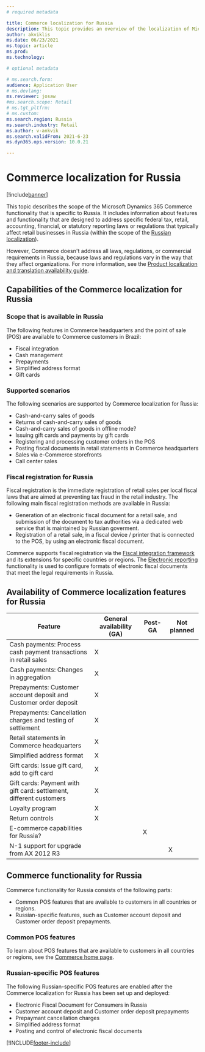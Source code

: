 ```yaml
---
# required metadata

title: Commerce localization for Russia
description: This topic provides an overview of the localization of Microsoft Dynamics 365 Commerce for Russia.
author: akviklis
ms.date: 06/23/2021
ms.topic: article
ms.prod: 
ms.technology: 

# optional metadata

# ms.search.form:
audience: Application User
# ms.devlang: 
ms.reviewer: josaw
#ms.search.scope: Retail
# ms.tgt_pltfrm: 
# ms.custom: 
ms.search.region: Russia
ms.search.industry: Retail
ms.author: v-ankvik
ms.search.validFrom: 2021-6-23
ms.dyn365.ops.version: 10.0.21

---
```

# Commerce localization for Russia

[!include[banner](../includes/banner.md)]

This topic describes the scope of the Microsoft Dynamics 365 Commerce functionality that is specific to Russia. It includes information about features and functionality that are designed to address specific federal tax, retail, accounting, financial, or statutory reporting laws or regulations that typically affect retail businesses in Russia (within the scope of the [Russian localization](../../finance/localizations/russia.md)).

However, Commerce doesn't address all laws, regulations, or commercial requirements in Russia, because laws and regulations vary in the way that they affect organizations. For more information, see the [Product localization and translation availability guide](https://aka.ms/dynamics_365_international_availability_deck).

## Capabilities of the Commerce localization for Russia

### Scope that is available in Russia

The following features in Commerce headquarters and the point of sale (POS) are available to Commerce customers in Brazil:

- Fiscal integration
- Cash management
- Prepayments
- Simplified address format
- Gift cards


### Supported scenarios

The following scenarios are supported by Commerce localization for Russia:

- Cash-and-carry sales of goods
- Returns of cash-and-carry sales of goods
- Cash-and-carry sales of goods in offline mode?
- Issuing gift cards and payments by gift cards
- Registering and processing customer orders in the POS
- Posting fiscal documents in retail statements in Commerce headquarters
- Sales via e-Commerce storefronts
- Call center sales

### Fiscal registration for Russia

Fiscal registration is the immediate registration of retail sales per local fiscal laws that are aimed at preventing tax fraud in the retail industry. The following main fiscal registration methods are available in Russia:

- Generation of an electronic fiscal document for a retail sale, and submission of the document to tax authorities via a dedicated web service that is maintained by Russian goverment.
- Registration of a retail sale, in a fiscal device / printer that is connected to the POS, by using an electronic fiscal document.

Commerce supports fiscal registration via the [Fiscal integration framework](../localizations/fiscal-integration-for-retail-channel.md) and its extensions for specific countries or regions. The [Electronic reporting](../../fin-ops-core/dev-itpro/analytics/general-electronic-reporting.md) functionality is used to configure formats of electronic fiscal documents that meet the legal requirements in Russia.

## Availability of Commerce localization features for Russia

| Feature                                                                  | General availability (GA) | Post-GA | Not planned |
|--------------------------------------------------------------------------|---------------------------|---------|-------------|
| Cash payments: Process cash payment transactions in retail sales         | X                         |         |             |
| Cash payments: Changes in aggregation                                    | X                         |         |             |
| Prepayments: Customer account deposit and Customer order deposit         | X                         |         |             |
| Prepayments: Cancellation charges and testing of settlement              | X                         |         |             |
| Retail statements in Commerce headquarters                               | X                         |         |             |
| Simplified address format                                                | X                         |         |             |
| Gift cards: Issue gift card, add to gift card                            | X                         |         |             |
| Gift cards: Payment with gift card: settlement, different customers      | X                         |         |             |
| Loyalty program                                                          | X                         |         |             |
| Return controls                                                          | X                         |         |             |
| E-commerce capabilities for Russia?                                      |                           | X       |             |
| N-1 support for upgrade from AX 2012 R3                                  |                           |         | X           |

## Commerce functionality for Russia

Commerce functionality for Russia consists of the following parts:

- Common POS features that are available to customers in all countries or regions.
- Russian-specific features, such as Customer account deposit and Customer order deposit prepayments.

### Common POS features

To learn about POS features that are available to customers in all countries or regions, see the [Commerce home page](../index.md).

### Russian-specific POS features

The following Russian-specific POS features are enabled after the Commerce localization for Russia has been set up and deployed:

- Electronic Fiscal Document for Consumers in Russia
- Customer account deposit and Customer order deposit prepayments
- Prepaymant cancellation charges
- Simplified address format
- Posting and control of electronic fiscal documents

[!INCLUDE[footer-include](../../includes/footer-banner.md)]
